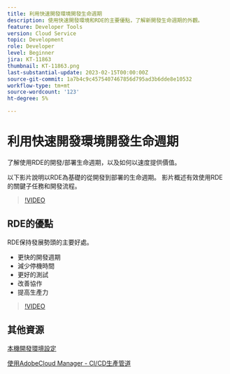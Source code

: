 ```yaml
---
title: 利用快速開發環境開發生命週期
description: 使用快速開發環境和RDE的主要優點，了解新開發生命週期的外觀。
feature: Developer Tools
version: Cloud Service
topic: Development
role: Developer
level: Beginner
jira: KT-11863
thumbnail: KT-11863.png
last-substantial-update: 2023-02-15T00:00:00Z
source-git-commit: 1a7b4c9c4575407467856d795ad3b6dde8e10532
workflow-type: tm+mt
source-wordcount: '123'
ht-degree: 5%

---
```



# 利用快速開發環境開發生命週期

了解使用RDE的開發/部署生命週期，以及如何以速度提供價值。

以下影片說明以RDE為基礎的從開發到部署的生命週期。 影片概述有效使用RDE的關鍵子任務和開發流程。

>[!VIDEO](https://video.tv.adobe.com/v/3415492/?quality=12&learn=on)


## RDE的優點

RDE保持發展勢頭的主要好處。

- 更快的開發週期
- 減少停機時間
- 更好的測試
- 改善協作
- 提高生產力

>[!VIDEO](https://video.tv.adobe.com/v/3415493/?quality=12&learn=on)


## 其他資源

[本機開發環境設定](https://experienceleague.adobe.com/docs/experience-manager-learn/cloud-service/local-development-environment-set-up/overview.html?lang=zh-Hant)

[使用AdobeCloud Manager - CI/CD生產管道](https://experienceleague.adobe.com/docs/experience-manager-learn/cloud-service/cloud-manager/cicd-production-pipeline.html)
